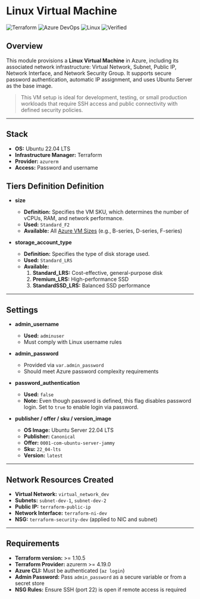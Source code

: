 # **Linux Virtual Machine**

![Terraform](https://img.shields.io/badge/Terraform-7B42BC?style=for-the-badge\&logo=terraform\&logoColor=white)
![Azure DevOps](https://img.shields.io/badge/Azure_DevOps-0078D7?style=for-the-badge\&logo=azure-devops\&logoColor=white)
![Linux](https://img.shields.io/badge/Linux-000000?style=for-the-badge\&logo=linux\&logoColor=white)
![Verified](https://img.shields.io/badge/Verified-green?style=for-the-badge\&logo=apachemaven\&logoColor=white)

## **Overview**
This module provisions a **Linux Virtual Machine** in Azure, including its associated network infrastructure: Virtual Network, Subnet, Public IP, Network Interface, and Network Security Group. It supports secure password authentication, automatic IP assignment, and uses Ubuntu Server as the base image.

> This VM setup is ideal for development, testing, or small production workloads that require SSH access and public connectivity with defined security policies.

---

## **Stack**

- **OS:** Ubuntu 22.04 LTS
- **Infrastructure Manager:** Terraform
- **Provider:** `azurerm`
- **Access:** Password and username

## **Tiers Definition Definition**

- **size**
    - **Definition:** Specifies the VM SKU, which determines the number of vCPUs, RAM, and network performance.
    - **Used:** `Standard_F2`
    - **Available:** All [Azure VM Sizes](https://learn.microsoft.com/en-us/azure/virtual-machines/sizes) (e.g., B-series, D-series, F-series)

- **storage_account_type**
    - **Definition:** Specifies the type of disk storage used.
    - **Used:** `Standard_LRS`
    - **Available:**
        1. **Standard\_LRS:** Cost-effective, general-purpose disk
        2. **Premium\_LRS:** High-performance SSD
        3. **StandardSSD\_LRS:** Balanced SSD performance

---

## **Settings**

- **admin_username**
    - **Used:** `adminuser`
    - Must comply with Linux username rules

- **admin_password**
    - Provided via `var.admin_password`
    - Should meet Azure password complexity requirements

- **password_authentication**
    - **Used:** `false`
    - **Note:** Even though password is defined, this flag disables password login. Set to `true` to enable login via password.

- **publisher / offer / sku / version_image**
    - **OS Image:** Ubuntu Server 22.04 LTS
    - **Publisher:** `Canonical`
    - **Offer:** `0001-com-ubuntu-server-jammy`
    - **Sku:** `22_04-lts`
    - **Version:** `latest`

---

## **Network Resources Created**

- **Virtual Network:** `virtual_network_dev`
- **Subnets:** `subnet-dev-1`, `subnet-dev-2`
- **Public IP:** `terraform-public-ip`
- **Network Interface:** `terraform-ni-dev`
- **NSG:** `terraform-security-dev` (applied to NIC and subnet)

---

## **Requirements**

- **Terraform version:** >= 1.10.5
- **Terraform Provider:** azurerm >= 4.19.0
- **Azure CLI:** Must be authenticated (`az login`)
- **Admin Password:** Pass `admin_password` as a secure variable or from a secret store
- **NSG Rules:** Ensure SSH (port 22) is open if remote access is required
